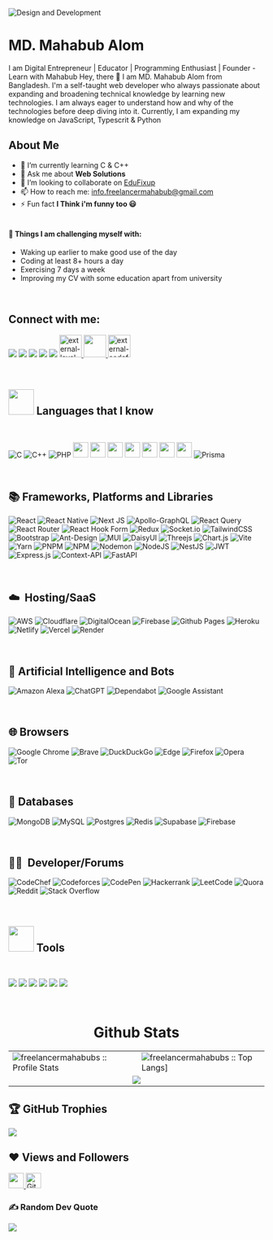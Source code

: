 ![Design and Development](https://i.ibb.co/Z6tnZYh/MD-Mahabub-Alom.gif)

# MD. Mahabub Alom

I am Digital Entrepreneur | Educator | Programming Enthusiast | Founder - Learn with Mahabub
Hey, there 👋 I am MD. Mahabub Alom from Bangladesh. I'm a self-taught web developer who always passionate about expanding and broadening technical knowledge by learning new technologies. I am always eager to understand how and why of the technologies before deep diving into it. Currently, I am expanding my knowledge on JavaScript, Typescrit & Python

## About Me

- 🌱 I’m currently learning C & C++
- 💬 Ask me about **Web Solutions**
- 👯 I’m looking to collaborate on [EduFixup](https://edufixup.com/)
- 📫 How to reach me: info.freelancermahabub@gmail.com
- ⚡ Fun fact **I Think i'm funny too 😃**
  <br/><br/>

#### :muscle: Things I am challenging myself with:

- Waking up earlier to make good use of the day
- Coding at least 8+ hours a day
- Exercising 7 days a week
- Improving my CV with some education apart from university
<br />
<!-- social links -->

## Connect with me:

<p align="left">
<a href = "https://www.facebook.com/freelancermahabubs/"><img src="https://img.icons8.com/fluent/48/000000/facebook-new.png"/></a>
<a href = "https://www.youtube.com/c/FreelancerMahabub/"><img src="https://img.icons8.com/fluent/48/000000/youtube.png"/></a>
<a href = "https://www.linkedin.com/in/freelancermahabubs/"><img src="https://img.icons8.com/fluent/48/000000/linkedin.png"/></a>
<a href = "https://twitter.com/mahabubfans"><img src="https://img.icons8.com/fluent/48/000000/twitter.png"/></a>
<a href = "https://www.instagram.com/freelancermahabubs/"><img src="https://img.icons8.com/fluent/48/000000/instagram-new.png"/></a>
<a href = "https://leetcode.com/mdmahabubalom/"> <img width="44" height="44" src="https://img.icons8.com/external-tal-revivo-shadow-tal-revivo/48/external-level-up-your-coding-skills-and-quickly-land-a-job-logo-shadow-tal-revivo.png" alt="external-level-up-your-coding-skills-and-quickly-land-a-job-logo-shadow-tal-revivo"/> </a>
<a href = "https://www.hackerrank.com/profile/mdmahabubalom/"> <img width="44" height="44" src="https://raw.githubusercontent.com/rahuldkjain/github-profile-readme-generator/master/src/images/icons/Social/hackerrank.svg"/> </a>
<a href = "https://codeforces.com/profile/freelancermahabub/"> <img width="44" height="44" src="https://img.icons8.com/external-tal-revivo-filled-tal-revivo/48/external-codeforces-programming-competitions-and-contests-programming-community-logo-filled-tal-revivo.png" alt="external-codeforces-programming-competitions-and-contests-programming-community-logo-filled-tal-revivo"/> </a>

</p>
<br>
<h2><img src = "https://media2.giphy.com/media/QssGEmpkyEOhBCb7e1/giphy.gif?cid=ecf05e47a0n3gi1bfqntqmob8g9aid1oyj2wr3ds3mg700bl&rid=giphy.gif" width='50'/>&nbsp;Languages that I know</h2>
<br/>

<p align="center">
	
![C](https://img.shields.io/badge/c-%2300599C.svg?style=for-the-badge&logo=c&logoColor=white)
![C++](https://img.shields.io/badge/c++-%2300599C.svg?style=for-the-badge&logo=c%2B%2B&logoColor=white)
![PHP](https://img.shields.io/badge/php-%23777BB4.svg?style=for-the-badge&logo=php&logoColor=white)
<img src="https://img.shields.io/badge/HTML5-E34F26?style=for-the-badge&logo=html5&logoColor=white" height="30"/> 
<img src="https://img.shields.io/badge/CSS3-1572B6?style=for-the-badge&logo=css3&logoColor=white" height="30"/>
<img src="https://img.shields.io/badge/javascript-F7DF1E.svg?&style=for-the-badge&logo=javascript&logoColor=white" height="30"/> 
     <img src="https://img.shields.io/badge/TypeScript-007ACC?style=for-the-badge&logo=typescript&logoColor=white" height="30"/> 
     <img src="https://img.shields.io/badge/Python-007ACC?style=for-the-badge&logo=python&logoColor=white" height="30"/> 
     <img src="https://img.shields.io/badge/Docker-2CA5E0?style=for-the-badge&logo=docker&logoColor=white" height="30"/> 
     <img src="https://img.shields.io/badge/fastapi-109989?style=for-the-badge&logo=FASTAPI&logoColor=white" height="30"/>
![Prisma](https://img.shields.io/badge/Prisma-3982CE?style=for-the-badge&logo=Prisma&logoColor=white)
 
</p>
<br/>
<h2><span width='50'>📚</span>&nbsp;Frameworks, Platforms and Libraries</h2>
<p align="center">
	
![React](https://img.shields.io/badge/react-%2320232a.svg?style=for-the-badge&logo=react&logoColor=%2361DAFB)
![React Native](https://img.shields.io/badge/react_native-%2320232a.svg?style=for-the-badge&logo=react&logoColor=%2361DAFB)
![Next JS](https://img.shields.io/badge/Next-black?style=for-the-badge&logo=next.js&logoColor=white)
![Apollo-GraphQL](https://img.shields.io/badge/-ApolloGraphQL-311C87?style=for-the-badge&logo=apollo-graphql)
![React Query](https://img.shields.io/badge/-React%20Query-FF4154?style=for-the-badge&logo=react%20query&logoColor=white)
![React Router](https://img.shields.io/badge/React_Router-CA4245?style=for-the-badge&logo=react-router&logoColor=white)
![React Hook Form](https://img.shields.io/badge/React%20Hook%20Form-%23EC5990.svg?style=for-the-badge&logo=reacthookform&logoColor=white)
![Redux](https://img.shields.io/badge/redux-%23593d88.svg?style=for-the-badge&logo=redux&logoColor=white)
![Socket.io](https://img.shields.io/badge/Socket.io-black?style=for-the-badge&logo=socket.io&badgeColor=010101)
![TailwindCSS](https://img.shields.io/badge/tailwindcss-%2338B2AC.svg?style=for-the-badge&logo=tailwind-css&logoColor=white)
![Bootstrap](https://img.shields.io/badge/bootstrap-%238511FA.svg?style=for-the-badge&logo=bootstrap&logoColor=white)
![Ant-Design](https://img.shields.io/badge/-AntDesign-%230170FE?style=for-the-badge&logo=ant-design&logoColor=white)
![MUI](https://img.shields.io/badge/MUI-%230081CB.svg?style=for-the-badge&logo=mui&logoColor=white)
![DaisyUI](https://img.shields.io/badge/daisyui-5A0EF8?style=for-the-badge&logo=daisyui&logoColor=white)
![Threejs](https://img.shields.io/badge/threejs-black?style=for-the-badge&logo=three.js&logoColor=white)
![Chart.js](https://img.shields.io/badge/chart.js-F5788D.svg?style=for-the-badge&logo=chart.js&logoColor=white)
![Vite](https://img.shields.io/badge/vite-%23646CFF.svg?style=for-the-badge&logo=vite&logoColor=white)
![Yarn](https://img.shields.io/badge/yarn-%232C8EBB.svg?style=for-the-badge&logo=yarn&logoColor=white)
![PNPM](https://img.shields.io/badge/pnpm-%234a4a4a.svg?style=for-the-badge&logo=pnpm&logoColor=f69220)
![NPM](https://img.shields.io/badge/NPM-%23CB3837.svg?style=for-the-badge&logo=npm&logoColor=white)
![Nodemon](https://img.shields.io/badge/NODEMON-%23323330.svg?style=for-the-badge&logo=nodemon&logoColor=%BBDEAD)
![NodeJS](https://img.shields.io/badge/node.js-6DA55F?style=for-the-badge&logo=node.js&logoColor=white)
![NestJS](https://img.shields.io/badge/nestjs-%23E0234E.svg?style=for-the-badge&logo=nestjs&logoColor=white)
![JWT](https://img.shields.io/badge/JWT-black?style=for-the-badge&logo=JSON%20web%20tokens)
![Express.js](https://img.shields.io/badge/express.js-%23404d59.svg?style=for-the-badge&logo=express&logoColor=%2361DAFB)
![Context-API](https://img.shields.io/badge/Context--Api-000000?style=for-the-badge&logo=react)
![FastAPI](https://img.shields.io/badge/FastAPI-005571?style=for-the-badge&logo=fastapi)

</p>
<br/>
<h2><span width='50'>☁️</span>&nbsp; Hosting/SaaS</h2>
<p align="center">

![AWS](https://img.shields.io/badge/AWS-%23FF9900.svg?style=for-the-badge&logo=amazon-aws&logoColor=white)
![Cloudflare](https://img.shields.io/badge/Cloudflare-F38020?style=for-the-badge&logo=Cloudflare&logoColor=white)
![DigitalOcean](https://img.shields.io/badge/DigitalOcean-%230167ff.svg?style=for-the-badge&logo=digitalOcean&logoColor=white)
![Firebase](https://img.shields.io/badge/firebase-%23039BE5.svg?style=for-the-badge&logo=firebase)
![Github Pages](https://img.shields.io/badge/github%20pages-121013?style=for-the-badge&logo=github&logoColor=white)
![Heroku](https://img.shields.io/badge/heroku-%23430098.svg?style=for-the-badge&logo=heroku&logoColor=white)
![Netlify](https://img.shields.io/badge/netlify-%23000000.svg?style=for-the-badge&logo=netlify&logoColor=#00C7B7)
![Vercel](https://img.shields.io/badge/vercel-%23000000.svg?style=for-the-badge&logo=vercel&logoColor=white)
![Render](https://img.shields.io/badge/Render-%46E3B7.svg?style=for-the-badge&logo=render&logoColor=white)
</p>
<br/>
<h2><span width='50'>🤖</span>&nbsp;Artificial Intelligence and Bots</h2>
<p align="center">

![Amazon Alexa](https://img.shields.io/badge/amazon%20alexa-52b5f7?style=for-the-badge&logo=amazon%20alexa&logoColor=white)
![ChatGPT](https://img.shields.io/badge/chatGPT-74aa9c?style=for-the-badge&logo=openai&logoColor=white)
![Dependabot](https://img.shields.io/badge/dependabot-025E8C?style=for-the-badge&logo=dependabot&logoColor=white)
 ![Google Assistant](https://img.shields.io/badge/google%20assistant-4285F4?style=for-the-badge&logo=google%20assistant&logoColor=white)
</p>
<br/>
<h2><span width='50'>🌐</span>&nbsp;Browsers</h2>
<p align="center">
	
![Google Chrome](https://img.shields.io/badge/Google%20Chrome-4285F4?style=for-the-badge&logo=GoogleChrome&logoColor=white)
![Brave](https://img.shields.io/badge/Brave-FB542B?style=for-the-badge&logo=Brave&logoColor=white)
![DuckDuckGo](https://img.shields.io/badge/duckduckgo-de5833?style=for-the-badge&logo=duckduckgo&logoColor=white)
	![Edge](https://img.shields.io/badge/Edge-0078D7?style=for-the-badge&logo=Microsoft-edge&logoColor=white)
![Firefox](https://img.shields.io/badge/Firefox-FF7139?style=for-the-badge&logo=Firefox-Browser&logoColor=white)
  ![Opera](https://img.shields.io/badge/Opera-FF1B2D?style=for-the-badge&logo=Opera&logoColor=white)
  ![Tor](https://img.shields.io/badge/Tor-7D4698?style=for-the-badge&logo=Tor-Browser&logoColor=white)
</p>
<br/>
<h2><span width='50'>💾</span>&nbsp;Databases</h2>
<p align="center">
	
![MongoDB](https://img.shields.io/badge/MongoDB-%234ea94b.svg?style=for-the-badge&logo=mongodb&logoColor=white)
![MySQL](https://img.shields.io/badge/mysql-4479A1.svg?style=for-the-badge&logo=mysql&logoColor=white)
![Postgres](https://img.shields.io/badge/postgres-%23316192.svg?style=for-the-badge&logo=postgresql&logoColor=white)
![Redis](https://img.shields.io/badge/redis-%23DD0031.svg?style=for-the-badge&logo=redis&logoColor=white)
![Supabase](https://img.shields.io/badge/Supabase-3ECF8E?style=for-the-badge&logo=supabase&logoColor=white)
![Firebase](https://img.shields.io/badge/firebase-a08021?style=for-the-badge&logo=firebase&logoColor=ffcd34)
</p>
<br/>
<h2><span width='50'>🧑‍💻</span>&nbsp; Developer/Forums</h2>
<p align="center">
	
![CodeChef](https://img.shields.io/badge/CodeChef-%23964B00.svg?style=for-the-badge&logo=CodeChef&logoColor=white)
![Codeforces](https://img.shields.io/badge/Codeforces-445f9d?style=for-the-badge&logo=Codeforces&logoColor=white)
![CodePen](https://img.shields.io/badge/Codepen-000000?style=for-the-badge&logo=codepen&logoColor=white)
![Hackerrank](https://img.shields.io/badge/-Hackerrank-2EC866?style=for-the-badge&logo=HackerRank&logoColor=white)
![LeetCode](https://img.shields.io/badge/LeetCode-000000?style=for-the-badge&logo=LeetCode&logoColor=#d16c06)
![Quora](https://img.shields.io/badge/Quora-%23B92B27.svg?style=for-the-badge&logo=Quora&logoColor=white)
![Reddit](https://img.shields.io/badge/Reddit-%23FF4500.svg?style=for-the-badge&logo=Reddit&logoColor=white)
![Stack Overflow](https://img.shields.io/badge/-Stackoverflow-FE7A16?style=for-the-badge&logo=stack-overflow&logoColor=white)
</p>
<br/>


<!-- tools -->
<h2><img src = "https://media2.giphy.com/media/QssGEmpkyEOhBCb7e1/giphy.gif?cid=ecf05e47a0n3gi1bfqntqmob8g9aid1oyj2wr3ds3mg700bl&rid=giphy.gif" width='50'/>&nbsp;Tools</h2>

<br>
<p align="left">
 <img src="https://img.shields.io/badge/Figma-F24E1E?style=for-the-badge&logo=figma&logoColor=white"/>
 <img src="https://img.shields.io/badge/GIT-E44C30?style=for-the-badge&logo=git&logoColor=white"/>
 <img src="https://img.shields.io/badge/GitHub-100000?style=for-the-badge&logo=github&logoColor=white"/> 
 <img src="https://img.shields.io/badge/VSCode-0078D4?style=for-the-badge&logo=visual%20studio%20code&logoColor=white"/> 
<img src="https://img.shields.io/badge/Canva-%2300C4CC.svg?&style=for-the-badge&logo=Canva&logoColor=white"/>
<img src="https://img.shields.io/badge/Postman-FF6C37?style=for-the-badge&logo=Postman&logoColor=white"/> 

</p>
<br/>

<!-- github states and trofee -->
<p align="center">
   <table>
   <h1 align="center">Github Stats</h1>
       <tr>
       <td><img alt="freelancermahabubs :: Profile Stats" src="https://github-readme-stats.vercel.app/api?username=freelancermahabubs&theme=blue-green&amp;show_icons=true&amp;count_private=true&amp;hide_border=true" /></td>
  <td><img alt="freelancermahabubs :: Top Langs]" src="https://github-readme-stats.vercel.app/api/top-langs/?username=freelancermahabubs&langs_count=14&theme=blue-green&layout=compact&hide=html"> </td>
     </tr>
     <tr>
        <td colspan="2" align="center"><img  align="center" src="https://github-readme-streak-stats.herokuapp.com?user=freelancermahabubs&theme=blue-green&hide_border=true"></td>
     </tr>
   </table>
</p>

## 🏆 GitHub Trophies

![](https://github-profile-trophy.vercel.app/?username=freelancermahabubs&theme=radical&no-frame=false&no-bg=false&margin-w=4)

## ❤ Views and Followers

<a href="https://github.com/freelancermahabubs/github-profile-views-counter">
    <img src="https://komarev.com/ghpvc/?username=freelancermahabubs"  height="30">
</a>
<a href="https://github.com/freelancermahabubs?tab=followers">
<img src="https://img.shields.io/github/followers/freelancermahabubs?label=Followers&style=social" alt="GitHub Badge"  height="30"></a><br/>

<!-- random coate -->

### ✍️ Random Dev Quote

![](https://quotes-github-readme.vercel.app/api?type=horizontal&theme=radical)
